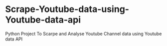 # Scrape-Youtube-data-using-Youtube-data-api
Python Project To Scarpe and Analyse Youtube Channel data using Youtube data API
